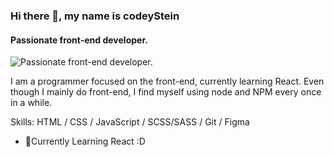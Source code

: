 ### Hi there 👋, my name is codeyStein
#### Passionate front-end developer.
![Passionate front-end developer.]([https://arturssmirnovs.github.io/github-profile-readme-generator/images/banner.png](https://raw.githubusercontent.com/codeyStein/codeyStein/main/portfolio.png))

I am a programmer focused on the front-end, currently learning React. Even though I mainly do front-end, I find myself using node and NPM every once in a while.

Skills: HTML / CSS / JavaScript / SCSS/SASS / Git / Figma

- 🔭Currently Learning React :D




